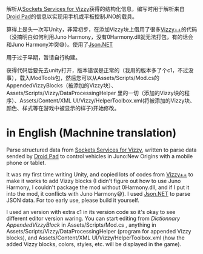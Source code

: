 解析从[Sockets Services for Vizzy](https://www.simplerockets.com/Mods/View/298478/Sockets-service-for-Vizzy)获得的结构化信息，编写时用于解析来自[Droid Pad](https://github.com/umer0586/DroidPad)的信息以实现用手机或平板控制JNO的载具。

算得上是头一次写Unity，非常初步，在添加Vizzy块上借用了很多[Vizzy++](https://github.com/sflanker/sr2-vizzyplusplus)的代码（没搞明白如何利用Juno Harmony，没有0Harmony.dll就无法打包，有的话会和Juno Harmony冲突😅）。使用了[Json.NET](https://github.com/JamesNK/Newtonsoft.Json)

用于过于早期，暂请自行构建。

获得代码后要先去unity打开，版本错误是正常的（我用的版本多了个c1，不过没事），载入ModTools包，然后您可以从Assets/Scripts/Mod.cs的AppendedVizzyBlocks（被添加的Vizzy块）、Assets/Scripts/Vizzy/DataProcessingHelper 里的一切（添加的Vizzy块的程序）、Assets/Content/XML UI/Vizzy/HelperToolbox.xml(将被添加的Vizzy块、颜色、样式等在游戏中被显示的样子)开始修改。

# in English (Machnine translation)

Parse structured data from [Sockets Services for Vizzy](https://www.simplerockets.com/Mods/View/298478/Sockets-service-for-Vizzy), written to parse data sended by [Droid Pad]( https://github.com/umer0586/DroidPad) to control vehicles in Juno:New Origins with a mobile phone or tablet.

It was my first time writing Unity, and copied lots of codes from [Vizzy++](https://github.com/sflanker/sr2-vizzyplusplus) to make it works to add Vizzy blocks (I didn't figure out how to use Juno Harmony, I couldn't package the mod without 0Harmony.dll, and if I put it into the mod, it conflicts with Juno Harmony😅). I used [Json.NET](https://github.com/JamesNK/Newtonsoft.Json) to parse JSON data.
For too early use, please build it yourself.

I used an version with extra c1 in its version code so it's okay to see different editor version waring. You can start editing from _Dictionnary AppendedVizzyBlock_ in Assets/Scripts/Mod.cs , anything in Assets/Scripts/Vizzy/DataProcessingHelper (program for appended Vizzy blocks), and Assets/Content/XML UI/Vizzy/HelperToolbox.xml (how the added Vizzy blocks, colors, styles, etc. will be displayed in the game).
